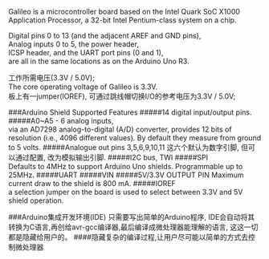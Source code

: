 Galileo is a microcontroller board based on the Intel Quark SoC X1000 Application Processor, 
a 32-bit Intel Pentium-class system on a chip.

Digital pins 0 to 13 (and the adjacent AREF and GND pins),   
Analog inputs 0 to 5, the power header,   
ICSP header, and the UART port pins (0 and 1),   
are all in the same locations as on the Arduino Uno R3.    

工作所需电压(3.3V / 5.0V);   
The core operating voltage of Galileo is 3.3V.    
板上有一jumper(IOREF), 可通过跳线帽切换I/O的参考电压为3.3V / 5.0V;    


###Arduino Shield Supported Features
#####14 digital input/output pins.  
#####A0~A5 - 6 analog inputs,    
via an AD7298 analog-to-digital (A/D) converter, provides 12 bits of resolution 
(i.e., 4096 different values). By default they measure from ground to 5 volts.
#####Analogue out pins 3,5,6,9,10,11
这六个默认为数字引脚, 但可以通过配置, 改为模拟输出引脚.
#####I2C bus, TWI
#####SPI   
Defaults to 4MHz to support Arduino Uno shields. Programmable up to 25MHz.
#####UART
#####VIN
#####5V/3.3V OUTPUT PIN
Maximum current draw to the shield is 800 mA.
#####IOREF   
a selection jumper on the board is used to select between 3.3V and 5V shield operation. 


###Arduino集成开发环境(IDE)
只需要写出简单的Arduino程序, IDE会自动将其转换为C语言,再创给avr-gcc编译器,最后编译成微处理器能理解的语言, 这这一切都是隐藏给用户的。
####隐藏复杂的编译过程,让用户尽可能以简单的方式去控制微处理器




